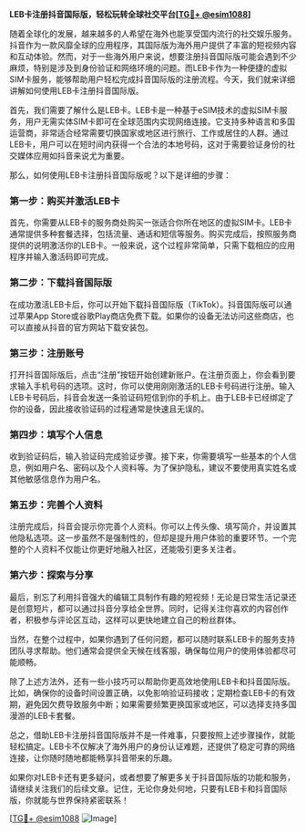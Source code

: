 **LEB卡注册抖音国际版，轻松玩转全球社交平台[[TG💪+ @esim1088](https://t.me/s/esim1088)]**

随着全球化的发展，越来越多的人希望在海外也能享受国内流行的社交娱乐服务。抖音作为一款风靡全球的应用程序，其国际版为海外用户提供了丰富的短视频内容和互动体验。然而，对于一些海外用户来说，想要注册抖音国际版可能会遇到不少麻烦，特别是涉及到身份验证和网络环境的问题。而LEB卡作为一种便捷的虚拟SIM卡服务，能够帮助用户轻松完成抖音国际版的注册流程。今天，我们就来详细讲解如何使用LEB卡注册抖音国际版。

首先，我们需要了解什么是LEB卡。LEB卡是一种基于eSIM技术的虚拟SIM卡服务，用户无需实体SIM卡即可在全球范围内实现网络连接。它支持多种语言和多国运营商，非常适合经常需要切换国家或地区进行旅行、工作或居住的人群。通过LEB卡，用户可以在短时间内获得一个合法的本地号码，这对于需要验证身份的社交媒体应用如抖音来说尤为重要。

那么，如何使用LEB卡注册抖音国际版呢？以下是详细的步骤：

### 第一步：购买并激活LEB卡

首先，你需要从LEB卡的服务商处购买一张适合你所在地区的虚拟SIM卡。LEB卡通常提供多种套餐选择，包括流量、通话和短信等服务。购买完成后，按照服务商提供的说明激活你的LEB卡。一般来说，这个过程非常简单，只需下载相应的应用程序并输入激活码即可完成。

### 第二步：下载抖音国际版

在成功激活LEB卡后，你可以开始下载抖音国际版（TikTok）。抖音国际版可以通过苹果App Store或谷歌Play商店免费下载。如果你的设备无法访问这些商店，也可以直接从抖音的官方网站下载安装包。

### 第三步：注册账号

打开抖音国际版后，点击“注册”按钮开始创建新账户。在注册页面上，你会看到要求输入手机号码的选项。这时，你可以使用刚刚激活的LEB卡号码进行注册。输入LEB卡号码后，抖音会发送一条验证码短信到你的手机上。由于LEB卡已经绑定了你的设备，因此接收验证码的过程通常是快速且无误的。

### 第四步：填写个人信息

收到验证码后，输入验证码完成验证步骤。接下来，你需要填写一些基本的个人信息，例如用户名、密码以及个人资料等。为了保护隐私，建议不要使用真实姓名或其他敏感信息作为用户名。

### 第五步：完善个人资料

注册完成后，抖音会提示你完善个人资料。你可以上传头像、填写简介，并设置其他隐私选项。这一步虽然不是强制性的，但却是提升用户体验的重要环节。一个完整的个人资料不仅能让你更好地融入社区，还能吸引更多关注者。

### 第六步：探索与分享

最后，别忘了利用抖音强大的编辑工具制作有趣的短视频！无论是日常生活记录还是创意短片，都可以通过抖音分享给全世界。同时，记得关注你喜欢的内容创作者，积极参与评论区互动，这样可以更快地建立自己的粉丝群体。

当然，在整个过程中，如果你遇到了任何问题，都可以随时联系LEB卡的服务支持团队寻求帮助。他们通常会提供全天候在线客服，确保每位用户的使用体验都尽可能顺畅。

除了上述方法外，还有一些小技巧可以帮助你更高效地使用LEB卡和抖音国际版。比如，确保你的设备时间设置正确，以免影响验证码接收；定期检查LEB卡的有效期，避免因欠费导致服务中断；如果需要频繁更换国家或地区，可以选择支持多国漫游的LEB卡套餐。

总之，借助LEB卡注册抖音国际版并不是一件难事，只要按照上述步骤操作，就能轻松搞定。LEB卡不仅解决了海外用户的身份认证难题，还提供了稳定可靠的网络连接，让你随时随地都能畅享抖音带来的乐趣。

如果你对LEB卡还有更多疑问，或者想要了解更多关于抖音国际版的功能和服务，请继续关注我们的后续文章。记住，无论你身处何地，只要有LEB卡和抖音国际版，你就能与世界保持紧密联系！

[[TG💪+ @esim1088](https://t.me/s/esim1088) ![Image](https://i.postimg.cc/4NQfJmqS/Snipaste-2025-05-13-00-14-12.png)]